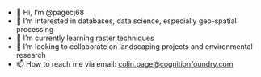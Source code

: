 - 👋 Hi, I’m @pagecj68
- 👀 I’m interested in databases, data science, especially geo-spatial processing
- 🌱 I’m currently learning raster techniques
- 💞️ I’m looking to collaborate on landscaping projects and environmental research
- 📫 How to reach me via email: colin.page@cognitionfoundry.com

<!---
pagecj68/pagecj68 is a ✨ special ✨ repository because its `README.md` (this file) appears on your GitHub profile.
You can click the Preview link to take a look at your changes.
--->
